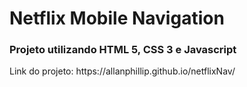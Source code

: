 <h1>Netflix Mobile Navigation</h1>

<h3>Projeto utilizando HTML 5, CSS 3 e Javascript</h3>

<p> Link do projeto: https://allanphillip.github.io/netflixNav/</p>